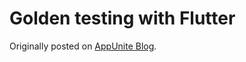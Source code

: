 # Golden testing with Flutter

Originally posted on [AppUnite Blog](https://appunite.com/blog/golden-testing-with-flutter).
